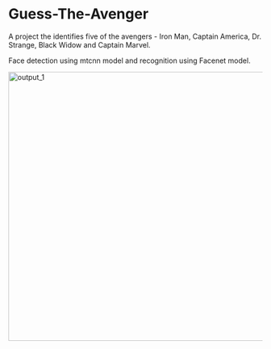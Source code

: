 # Guess-The-Avenger

A project the identifies five of the avengers - Iron Man, Captain America, Dr. Strange, Black Widow and Captain Marvel.

Face detection using mtcnn model and recognition using Facenet model.

<img width="534" alt="output_1" src="https://user-images.githubusercontent.com/43816262/64539652-7ec74d80-d33c-11e9-964a-c10043a00f28.png">
